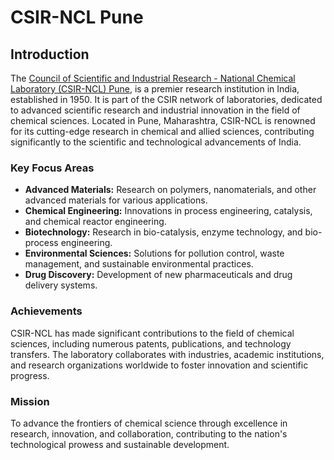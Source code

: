# CSIR-NCL Pune

## Introduction

The [Council of Scientific and Industrial Research - National Chemical Laboratory (CSIR-NCL) Pune](https://www.ncl-india.org), is a premier research institution in India, established in 1950.
It is part of the CSIR network of laboratories, dedicated to advanced scientific research and industrial innovation in the field of chemical sciences. Located in Pune, Maharashtra, CSIR-NCL 
is renowned for its cutting-edge research in chemical and allied sciences, contributing significantly to the scientific and technological advancements of India.

### Key Focus Areas

- **Advanced Materials:** Research on polymers, nanomaterials, and other advanced materials for various applications.
- **Chemical Engineering:** Innovations in process engineering, catalysis, and chemical reactor engineering.
- **Biotechnology:** Research in bio-catalysis, enzyme technology, and bio-process engineering.
- **Environmental Sciences:** Solutions for pollution control, waste management, and sustainable environmental practices.
- **Drug Discovery:** Development of new pharmaceuticals and drug delivery systems.

### Achievements

CSIR-NCL has made significant contributions to the field of chemical sciences, including numerous patents, publications, and technology transfers. The laboratory collaborates with
industries, academic institutions, and research organizations worldwide to foster innovation and scientific progress.

### Mission

To advance the frontiers of chemical science through excellence in research, innovation, and collaboration, contributing to the nation's technological prowess and sustainable development.
